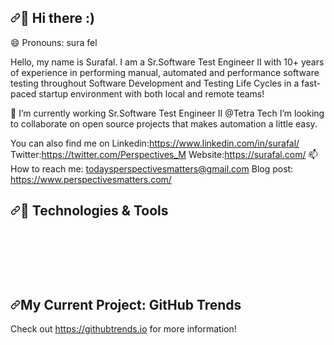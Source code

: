 <h2 dir="auto"><a id="user-content--hi-there-" class="anchor" aria-hidden="true" href="#-hi-there-"><svg class="octicon octicon-link" viewBox="0 0 16 16" version="1.1" width="16" height="16" aria-hidden="true"><path fill-rule="evenodd" d="M7.775 3.275a.75.75 0 001.06 1.06l1.25-1.25a2 2 0 112.83 2.83l-2.5 2.5a2 2 0 01-2.83 0 .75.75 0 00-1.06 1.06 3.5 3.5 0 004.95 0l2.5-2.5a3.5 3.5 0 00-4.95-4.95l-1.25 1.25zm-4.69 9.64a2 2 0 010-2.83l2.5-2.5a2 2 0 012.83 0 .75.75 0 001.06-1.06 3.5 3.5 0 00-4.95 0l-2.5 2.5a3.5 3.5 0 004.95 4.95l1.25-1.25a.75.75 0 00-1.06-1.06l-1.25 1.25a2 2 0 01-2.83 0z"></path></svg></a><g-emoji class="g-emoji" alias="wave" fallback-src="https://github.githubassets.com/images/icons/emoji/unicode/1f44b.png">👋</g-emoji> Hi there :)</h2>
😄 Pronouns: sura fel 

Hello, my name is Surafal. I am a Sr.Software Test Engineer II with 10+ years of experience in performing manual, automated and performance software testing throughout Software Development and Testing Life Cycles in a fast-paced startup environment with both local and remote teams!

🔭 I’m currently working Sr.Software Test Engineer II @Tetra Tech
I’m looking to collaborate on open source projects that makes automation a little easy.

You can also find me on
Linkedin:https://www.linkedin.com/in/surafal/
Twitter:https://twitter.com/Perspectives_M
Website:https://surafal.com/
📫 How to reach me: todaysperspectivesmatters@gmail.com
Blog post: https://www.perspectivesmatters.com/


<h2 dir="auto"><a id="user-content--technologies--tools" class="anchor" aria-hidden="true" href="#-technologies--tools"><svg class="octicon octicon-link" viewBox="0 0 16 16" version="1.1" width="16" height="16" aria-hidden="true"><path fill-rule="evenodd" d="M7.775 3.275a.75.75 0 001.06 1.06l1.25-1.25a2 2 0 112.83 2.83l-2.5 2.5a2 2 0 01-2.83 0 .75.75 0 00-1.06 1.06 3.5 3.5 0 004.95 0l2.5-2.5a3.5 3.5 0 00-4.95-4.95l-1.25 1.25zm-4.69 9.64a2 2 0 010-2.83l2.5-2.5a2 2 0 012.83 0 .75.75 0 001.06-1.06 3.5 3.5 0 00-4.95 0l-2.5 2.5a3.5 3.5 0 004.95 4.95l1.25-1.25a.75.75 0 00-1.06-1.06l-1.25 1.25a2 2 0 01-2.83 0z"></path></svg></a><g-emoji class="g-emoji" alias="wrench" fallback-src="https://github.githubassets.com/images/icons/emoji/unicode/1f527.png">🔧</g-emoji> Technologies &amp; Tools</h2>


<p dir="auto"><a target="_blank" rel="noopener noreferrer" href="https://camo.githubusercontent.com/4a5a8232611d6246de3848b54dafe8b8d8f2996f4f8f94d3b5ba8a75e5d668ca/68747470733a2f2f696d672e736869656c64732e696f2f62616467652f436f64652d507974686f6e2d626c75653f7374796c653d666c61742d737175617265266c6f676f3d707974686f6e266c6f676f436f6c6f723d7768697465"><img src="https://camo.githubusercontent.com/4a5a8232611d6246de3848b54dafe8b8d8f2996f4f8f94d3b5ba8a75e5d668ca/68747470733a2f2f696d672e736869656c64732e696f2f62616467652f436f64652d507974686f6e2d626c75653f7374796c653d666c61742d737175617265266c6f676f3d707974686f6e266c6f676f436f6c6f723d7768697465" alt="" data-canonical-src="https://img.shields.io/badge/Code-Python-blue?style=flat-square&amp;logo=python&amp;logoColor=white" style="max-width: 100%;"></a>
<a target="_blank" rel="noopener noreferrer" href="https://camo.githubusercontent.com/b6e2813ab372482d165a13a376e02cab3bac9c8befd923952e2ac581c2254790/68747470733a2f2f696d672e736869656c64732e696f2f62616467652f436f64652d4a6176615363726970742d626c75653f7374796c653d666c61742d737175617265266c6f676f3d6a617661736372697074266c6f676f436f6c6f723d7768697465"><img src="https://camo.githubusercontent.com/b6e2813ab372482d165a13a376e02cab3bac9c8befd923952e2ac581c2254790/68747470733a2f2f696d672e736869656c64732e696f2f62616467652f436f64652d4a6176615363726970742d626c75653f7374796c653d666c61742d737175617265266c6f676f3d6a617661736372697074266c6f676f436f6c6f723d7768697465" alt="" data-canonical-src="https://img.shields.io/badge/Code-JavaScript-blue?style=flat-square&amp;logo=javascript&amp;logoColor=white" style="max-width: 100%;"></a>
<a target="_blank" rel="noopener noreferrer" href="https://camo.githubusercontent.com/96891b8e495dee500e9e0e4350c1d55dc9aa3ff04c5629f4f8093bdda9cc3de3/68747470733a2f2f696d672e736869656c64732e696f2f62616467652f436f64652d4e6f64654a532d626c75653f7374796c653d666c61742d737175617265266c6f676f3d6e6f64652e6a73266c6f676f436f6c6f723d7768697465"><img src="https://camo.githubusercontent.com/96891b8e495dee500e9e0e4350c1d55dc9aa3ff04c5629f4f8093bdda9cc3de3/68747470733a2f2f696d672e736869656c64732e696f2f62616467652f436f64652d4e6f64654a532d626c75653f7374796c653d666c61742d737175617265266c6f676f3d6e6f64652e6a73266c6f676f436f6c6f723d7768697465" alt="" data-canonical-src="https://img.shields.io/badge/Code-NodeJS-blue?style=flat-square&amp;logo=node.js&amp;logoColor=white" style="max-width: 100%;"></a>
<a target="_blank" rel="noopener noreferrer" href="https://camo.githubusercontent.com/6bf46cf5a4ca2518b456544c5adf6820e2ad937e5f9a5817c128e744f600c011/68747470733a2f2f696d672e736869656c64732e696f2f62616467652f436f64652d48544d4c2f4353532d626c75653f7374796c653d666c61742d737175617265266c6f676f3d68746d6c35266c6f676f436f6c6f723d7768697465"><img src="https://camo.githubusercontent.com/6bf46cf5a4ca2518b456544c5adf6820e2ad937e5f9a5817c128e744f600c011/68747470733a2f2f696d672e736869656c64732e696f2f62616467652f436f64652d48544d4c2f4353532d626c75653f7374796c653d666c61742d737175617265266c6f676f3d68746d6c35266c6f676f436f6c6f723d7768697465" alt="" data-canonical-src="https://img.shields.io/badge/Code-HTML/CSS-blue?style=flat-square&amp;logo=html5&amp;logoColor=white" style="max-width: 100%;"></a>
<a target="_blank" rel="noopener noreferrer" href="https://camo.githubusercontent.com/2dcd07ae940c331e7036ce6eecb6c2de53d2f201da04567a144ad996fac48f71/68747470733a2f2f696d672e736869656c64732e696f2f62616467652f436f64652d53514c2d626c75653f7374796c653d666c61742d737175617265266c6f676f3d6d7973716c266c6f676f436f6c6f723d7768697465"><img src="https://camo.githubusercontent.com/2dcd07ae940c331e7036ce6eecb6c2de53d2f201da04567a144ad996fac48f71/68747470733a2f2f696d672e736869656c64732e696f2f62616467652f436f64652d53514c2d626c75653f7374796c653d666c61742d737175617265266c6f676f3d6d7973716c266c6f676f436f6c6f723d7768697465" alt="" data-canonical-src="https://img.shields.io/badge/Code-SQL-blue?style=flat-square&amp;logo=mysql&amp;logoColor=white" style="max-width: 100%;"></a>
<a target="_blank" rel="noopener noreferrer" href="https://camo.githubusercontent.com/e560c5b50c8e3a1e4aebc3ac745ac12cb2be81f041f718cbe092b3a9d929521e/68747470733a2f2f696d672e736869656c64732e696f2f62616467652f436f64652d432f432b2b2d626c75653f7374796c653d666c61742d737175617265266c6f676f3d632b2b266c6f676f436f6c6f723d7768697465"><img src="https://camo.githubusercontent.com/e560c5b50c8e3a1e4aebc3ac745ac12cb2be81f041f718cbe092b3a9d929521e/68747470733a2f2f696d672e736869656c64732e696f2f62616467652f436f64652d432f432b2b2d626c75653f7374796c653d666c61742d737175617265266c6f676f3d632b2b266c6f676f436f6c6f723d7768697465" alt="" data-canonical-src="https://img.shields.io/badge/Code-C/C++-blue?style=flat-square&amp;logo=c++&amp;logoColor=white" style="max-width: 100%;"></a></p>

<p dir="auto"><a target="_blank" rel="noopener noreferrer" href="https://camo.githubusercontent.com/6f3c73e8dfda432233d4ab0f83f6f37c505a492f21d2d1ade04c831779b64d75/68747470733a2f2f696d672e736869656c64732e696f2f62616467652f4c6962726172792d446a616e676f2d7265643f7374796c653d666c61742d737175617265266c6f676f3d646a616e676f266c6f676f436f6c6f723d7768697465"><img src="https://camo.githubusercontent.com/6f3c73e8dfda432233d4ab0f83f6f37c505a492f21d2d1ade04c831779b64d75/68747470733a2f2f696d672e736869656c64732e696f2f62616467652f4c6962726172792d446a616e676f2d7265643f7374796c653d666c61742d737175617265266c6f676f3d646a616e676f266c6f676f436f6c6f723d7768697465" alt="" data-canonical-src="https://img.shields.io/badge/Library-Django-red?style=flat-square&amp;logo=django&amp;logoColor=white" style="max-width: 100%;"></a>
<a target="_blank" rel="noopener noreferrer" href="https://camo.githubusercontent.com/e7c68fc9f8510060c6f49b31265c2d442099b2dd7746904c84fa9be87b7b13c9/68747470733a2f2f696d672e736869656c64732e696f2f62616467652f4c6962726172792d52656163744a532d7265643f7374796c653d666c61742d737175617265266c6f676f3d7265616374266c6f676f436f6c6f723d7768697465"><img src="https://camo.githubusercontent.com/e7c68fc9f8510060c6f49b31265c2d442099b2dd7746904c84fa9be87b7b13c9/68747470733a2f2f696d672e736869656c64732e696f2f62616467652f4c6962726172792d52656163744a532d7265643f7374796c653d666c61742d737175617265266c6f676f3d7265616374266c6f676f436f6c6f723d7768697465" alt="" data-canonical-src="https://img.shields.io/badge/Library-ReactJS-red?style=flat-square&amp;logo=react&amp;logoColor=white" style="max-width: 100%;"></a>
<a target="_blank" rel="noopener noreferrer" href="https://camo.githubusercontent.com/f7f114ebee3bad2846b040555cac395cb3f4a22ab33efa6a761f3e775c725dcb/68747470733a2f2f696d672e736869656c64732e696f2f62616467652f4c6962726172792d5079546f7263682d7265643f7374796c653d666c61742d737175617265266c6f676f3d7079746f726368266c6f676f436f6c6f723d7768697465"><img src="https://camo.githubusercontent.com/f7f114ebee3bad2846b040555cac395cb3f4a22ab33efa6a761f3e775c725dcb/68747470733a2f2f696d672e736869656c64732e696f2f62616467652f4c6962726172792d5079546f7263682d7265643f7374796c653d666c61742d737175617265266c6f676f3d7079746f726368266c6f676f436f6c6f723d7768697465" alt="" data-canonical-src="https://img.shields.io/badge/Library-PyTorch-red?style=flat-square&amp;logo=pytorch&amp;logoColor=white" style="max-width: 100%;"></a>
<a target="_blank" rel="noopener noreferrer" href="https://camo.githubusercontent.com/877d249ee12d8abefaf292616087478b0cffba438a48ec2d46f8be422bf0e963/68747470733a2f2f696d672e736869656c64732e696f2f62616467652f4c6962726172792d4772617068514c2d7265643f7374796c653d666c61742d737175617265266c6f676f3d6772617068716c266c6f676f436f6c6f723d7768697465"><img src="https://camo.githubusercontent.com/877d249ee12d8abefaf292616087478b0cffba438a48ec2d46f8be422bf0e963/68747470733a2f2f696d672e736869656c64732e696f2f62616467652f4c6962726172792d4772617068514c2d7265643f7374796c653d666c61742d737175617265266c6f676f3d6772617068716c266c6f676f436f6c6f723d7768697465" alt="" data-canonical-src="https://img.shields.io/badge/Library-GraphQL-red?style=flat-square&amp;logo=graphql&amp;logoColor=white" style="max-width: 100%;"></a>
<a target="_blank" rel="noopener noreferrer" href="https://camo.githubusercontent.com/e8dac937ae14bdb93a6fdc1f122f1fbac40d379e7fd8d850579824821e44895e/68747470733a2f2f696d672e736869656c64732e696f2f62616467652f4c6962726172792d50616e6461732d7265643f7374796c653d666c61742d737175617265266c6f676f3d70616e646173266c6f676f436f6c6f723d7768697465"><img src="https://camo.githubusercontent.com/e8dac937ae14bdb93a6fdc1f122f1fbac40d379e7fd8d850579824821e44895e/68747470733a2f2f696d672e736869656c64732e696f2f62616467652f4c6962726172792d50616e6461732d7265643f7374796c653d666c61742d737175617265266c6f676f3d70616e646173266c6f676f436f6c6f723d7768697465" alt="" data-canonical-src="https://img.shields.io/badge/Library-Pandas-red?style=flat-square&amp;logo=pandas&amp;logoColor=white" style="max-width: 100%;"></a></p>


<p dir="auto"><a target="_blank" rel="noopener noreferrer" href="https://camo.githubusercontent.com/60fdd282c1bdcaf69156fe0b42514f0966251ce8b6f094dbbe8761a06fcc805b/68747470733a2f2f696d672e736869656c64732e696f2f62616467652f536b696c6c732d4769742d626c756576696f6c65743f7374796c653d666c61742d737175617265266c6f676f3d676974266c6f676f436f6c6f723d7768697465"><img src="https://camo.githubusercontent.com/60fdd282c1bdcaf69156fe0b42514f0966251ce8b6f094dbbe8761a06fcc805b/68747470733a2f2f696d672e736869656c64732e696f2f62616467652f536b696c6c732d4769742d626c756576696f6c65743f7374796c653d666c61742d737175617265266c6f676f3d676974266c6f676f436f6c6f723d7768697465" alt="" data-canonical-src="https://img.shields.io/badge/Skills-Git-blueviolet?style=flat-square&amp;logo=git&amp;logoColor=white" style="max-width: 100%;"></a>
<a target="_blank" rel="noopener noreferrer" href="https://camo.githubusercontent.com/37ee1476c5418ec9706042ffc4e3e9bc9738888c00c9f79939a4756832b8e9c5/68747470733a2f2f696d672e736869656c64732e696f2f62616467652f536b696c6c732d4461746162617365732d626c756576696f6c65743f7374796c653d666c61742d737175617265266c6f676f3d6d7973716c266c6f676f436f6c6f723d7768697465"><img src="https://camo.githubusercontent.com/37ee1476c5418ec9706042ffc4e3e9bc9738888c00c9f79939a4756832b8e9c5/68747470733a2f2f696d672e736869656c64732e696f2f62616467652f536b696c6c732d4461746162617365732d626c756576696f6c65743f7374796c653d666c61742d737175617265266c6f676f3d6d7973716c266c6f676f436f6c6f723d7768697465" alt="" data-canonical-src="https://img.shields.io/badge/Skills-Databases-blueviolet?style=flat-square&amp;logo=mysql&amp;logoColor=white" style="max-width: 100%;"></a>
<a target="_blank" rel="noopener noreferrer" href="https://camo.githubusercontent.com/ede089c41fa65e0c54aa2eff4f5927dfd246d81812d8390478d81870d4b96e92/68747470733a2f2f696d672e736869656c64732e696f2f62616467652f536b696c6c732d436c6f75642d626c756576696f6c65743f7374796c653d666c61742d737175617265266c6f676f3d676f6f676c65636c6f7564266c6f676f436f6c6f723d7768697465"><img src="https://camo.githubusercontent.com/ede089c41fa65e0c54aa2eff4f5927dfd246d81812d8390478d81870d4b96e92/68747470733a2f2f696d672e736869656c64732e696f2f62616467652f536b696c6c732d436c6f75642d626c756576696f6c65743f7374796c653d666c61742d737175617265266c6f676f3d676f6f676c65636c6f7564266c6f676f436f6c6f723d7768697465" alt="" data-canonical-src="https://img.shields.io/badge/Skills-Cloud-blueviolet?style=flat-square&amp;logo=googlecloud&amp;logoColor=white" style="max-width: 100%;"></a>
<a target="_blank" rel="noopener noreferrer" href="https://camo.githubusercontent.com/7552b287973e9d3ce05a9074579cc8577b7e012e959abc6cb6e582e2b90e1760/68747470733a2f2f696d672e736869656c64732e696f2f62616467652f536b696c6c732d524553542532304150492d626c756576696f6c65743f7374796c653d666c61742d737175617265266c6f676f436f6c6f723d7768697465"><img src="https://camo.githubusercontent.com/7552b287973e9d3ce05a9074579cc8577b7e012e959abc6cb6e582e2b90e1760/68747470733a2f2f696d672e736869656c64732e696f2f62616467652f536b696c6c732d524553542532304150492d626c756576696f6c65743f7374796c653d666c61742d737175617265266c6f676f436f6c6f723d7768697465" alt="" data-canonical-src="https://img.shields.io/badge/Skills-REST%20API-blueviolet?style=flat-square&amp;logoColor=white" style="max-width: 100%;"></a>
<a target="_blank" rel="noopener noreferrer" href="https://camo.githubusercontent.com/b6575d38fcb483c77d4a4527e78e0fd0fa7b19ada9f0e8a29438549b374de2b3/68747470733a2f2f696d672e736869656c64732e696f2f62616467652f536b696c6c732d43492f43442d626c756576696f6c65743f7374796c653d666c61742d737175617265266c6f676f3d7472617669732532306369266c6f676f436f6c6f723d7768697465"><img src="https://camo.githubusercontent.com/b6575d38fcb483c77d4a4527e78e0fd0fa7b19ada9f0e8a29438549b374de2b3/68747470733a2f2f696d672e736869656c64732e696f2f62616467652f536b696c6c732d43492f43442d626c756576696f6c65743f7374796c653d666c61742d737175617265266c6f676f3d7472617669732532306369266c6f676f436f6c6f723d7768697465" alt="" data-canonical-src="https://img.shields.io/badge/Skills-CI/CD-blueviolet?style=flat-square&amp;logo=travis%20ci&amp;logoColor=white" style="max-width: 100%;"></a></p>


<h2 dir="auto"><a id="user-content-my-current-project-github-trends" class="anchor" aria-hidden="true" href="#my-current-project-github-trends"><svg class="octicon octicon-link" viewBox="0 0 16 16" version="1.1" width="16" height="16" aria-hidden="true"><path fill-rule="evenodd" d="M7.775 3.275a.75.75 0 001.06 1.06l1.25-1.25a2 2 0 112.83 2.83l-2.5 2.5a2 2 0 01-2.83 0 .75.75 0 00-1.06 1.06 3.5 3.5 0 004.95 0l2.5-2.5a3.5 3.5 0 00-4.95-4.95l-1.25 1.25zm-4.69 9.64a2 2 0 010-2.83l2.5-2.5a2 2 0 012.83 0 .75.75 0 001.06-1.06 3.5 3.5 0 00-4.95 0l-2.5 2.5a3.5 3.5 0 004.95 4.95l1.25-1.25a.75.75 0 00-1.06-1.06l-1.25 1.25a2 2 0 01-2.83 0z"></path></svg></a>My Current Project: GitHub Trends</h2>

<p dir="auto">Check out <a href="https://githubtrends.io" rel="nofollow">https://githubtrends.io</a> for more information!</p>








